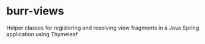 # burr-views
Helper classes for registering and resolving view fragments in a Java Spring application using Thymeleaf

